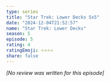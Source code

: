 ```yaml
---
type: series
title: "Star Trek: Lower Decks 5x5"
date: "2024-12-04T21:52:57"
name: "Star Trek: Lower Decks"
season: 5
episode: 5
rating: 4
ratingEmoji: ⭐️⭐️⭐️⭐️
share: false
---
```


_[No review was written for this episode]_
